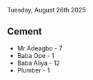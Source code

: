 Tuesday, August 26th 2025
## Cement 
- Mr Adeagbo - 7
- Baba Ope - 1
- Baba Aliya -  12
- Plumber - 1